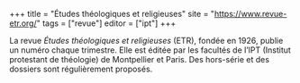 +++
title = "Études théologiques et religieuses"
site = "https://www.revue-etr.org/"
tags = ["revue"]
editor = ["ipt"]
+++

La revue *Études théologiques et religieuses* (ETR), fondée en 1926, publie un numéro chaque trimestre. Elle est éditée par les facultés de l’IPT (Institut protestant de théologie) de Montpellier et Paris. Des hors-série et des dossiers sont régulièrement proposés.
